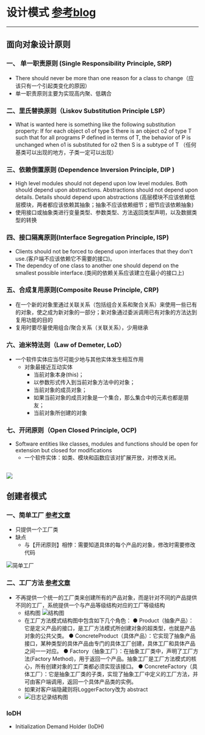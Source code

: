 # 设计模式 [参考blog][1]
---
## 面向对象设计原则
### 一、 单一职责原则 (Single Responsibility Principle, SRP)
  - There should never be more than one reason for a class to change（应该只有一个引起类变化的原因）
  - 单一职责原则主要为实现高内聚、低耦合
### 二、里氏替换原则（Liskov Substitution Principle LSP）
  - What is wanted here is something like the following substitution property: If for each object o1 of type S there is an object o2 of type T such that for all programs P defined in terms of T, the behavior of P is unchanged when o1 is substituted for o2 then S is a subtype of T
  （任何基类可以出现的地方，子类一定可以出现）

### 三、依赖倒置原则  (Dependence Inversion Principle, DIP )
  - High level modules should not depend upon low level modules. Both should depend upon abstractions. Abstractions should not depend upon details. Details should depend upon abstractions
  (高层模块不应该依赖低层模块，两者都应该依赖其抽象；抽象不应该依赖细节；细节应该依赖抽象)
  - 使用接口或抽象类进行变量类型、参数类型、方法返回类型声明，以及数据类型的转换

### 四、接口隔离原则(Interface Segregation Principle, ISP)
 - Clients should not be forced to depend upon interfaces that they don't use.(客户端不应该依赖它不需要的接口)。
 - The dependcy of one class to another one should depend on the smallest possible interface.(类间的依赖关系应该建立在最小的接口上)

### 五、合成复用原则(Composite Reuse Principle, CRP)
  - 在一个新的对象里通过关联关系（包括组合关系和聚合关系）来使用一些已有的对象，使之成为新对象的一部分；新对象通过委派调用已有对象的方法达到复用功能的目的
  - 复用时要尽量使用组合/聚合关系（关联关系），少用继承

### 六、迪米特法则（Law of Demeter, LoD）
  - 一个软件实体应当尽可能少地与其他实体发生相互作用
    - 对象最接近互动实体
      - 当前对象本身(this)；
      - 以参数形式传入到当前对象方法中的对象；
      - 当前对象的成员对象；
      - 如果当前对象的成员对象是一个集合，那么集合中的元素也都是朋友；
      - 当前对象所创建的对象

### 七、开闭原则（Open Closed Principle, OCP)
  - Software entities like classes, modules and functions should be open for extension but closed for modifications
    - 一个软件实体：如类、模块和函数应该对扩展开放，对修改关闭。

![](http://bimg.kakme.com/markdown-img-paste-20171226111727319.png)
---
## 创建者模式
### 一、简单工厂 [参考文章][2]

- 只提供一个工厂类
- 缺点
  - 与【开闭原则】相悖：需要知道具体的每个产品的对象，修改时需要修改代码

![简单工厂](http://bimg.kakme.com/markdown-img-paste-20171201111926302.png)

### 二、工厂方法 [参考文章][3]
- 不再提供一个统一的工厂类来创建所有的产品对象，而是针对不同的产品提供不同的工厂，系统提供一个与产品等级结构对应的工厂等级结构
  - 结构图
    ![结构图](http://bimg.kakme.com/markdown-img-paste-20171206065225107.png)
  - 在工厂方法模式结构图中包含如下几个角色：
       ● Product（抽象产品）：它是定义产品的接口，是工厂方法模式所创建对象的超类型，也就是产品对象的公共父类。
       ● ConcreteProduct（具体产品）：它实现了抽象产品接口，某种类型的具体产品由专门的具体工厂创建，具体工厂和具体产品之间一一对应。
       ● Factory（抽象工厂）：在抽象工厂类中，声明了工厂方法(Factory Method)，用于返回一个产品。抽象工厂是工厂方法模式的核心，所有创建对象的工厂类都必须实现该接口。
       ● ConcreteFactory（具体工厂）：它是抽象工厂类的子类，实现了抽象工厂中定义的工厂方法，并可由客户端调用，返回一个具体产品类的实例。
  - 如果对客户端隐藏则将LoggerFactory改为 abstract
  - ![日志记录结构图](http://bimg.kakme.com/markdown-img-paste-2017120606560116.png)

### IoDH
- Initialization Demand Holder (IoDH)




[1]: http://blog.csdn.net/lovelion/article/details/17517213 "design pattern"
[2]: http://blog.csdn.net/lovelion/article/details/9300657 "simple factory"
[3]: http://blog.csdn.net/lovelion/article/details/9306745 "factory pattern"
